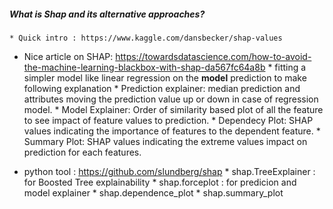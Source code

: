 ##### What is Shap and its alternative approaches?
    * Quick intro : https://www.kaggle.com/dansbecker/shap-values

* Nice article on SHAP: https://towardsdatascience.com/how-to-avoid-the-machine-learning-blackbox-with-shap-da567fc64a8b
      * fitting a simpler model like linear regression on the **model** prediction to make following explanation
            * Prediction explainer: median prediction and attributes moving the prediction value up or down in case of regression model.
            * Model Explainer: Order of similarity based plot of all the feature to see impact of feature values to prediction.
            * Dependecy Plot:  SHAP values indicating the importance of features to the dependent feature.
            * Summary Plot: SHAP values indicating the extreme values impact on prediction for each features.

* python tool : https://github.com/slundberg/shap
      * shap.TreeExplainer :  for Boosted Tree explainability
            * shap.forceplot : for predicion and model explainer
            * shap.dependence_plot 
            * shap.summary_plot
